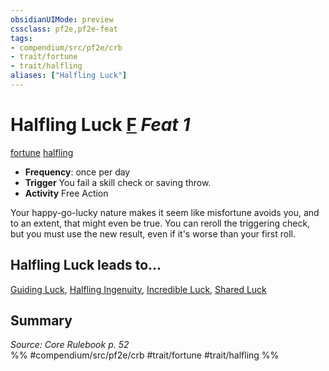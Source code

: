 ```yaml
---
obsidianUIMode: preview
cssclass: pf2e,pf2e-feat
tags:
- compendium/src/pf2e/crb
- trait/fortune
- trait/halfling
aliases: ["Halfling Luck"]
---
```

# Halfling Luck  [F](chapter-9-playing-the-game.md#Actions "Free Action") *Feat 1*  
[fortune](fortune.md "Fortune Effect Trait")  [halfling](halfling.md "Halfling Ancestry & Heritage Trait")  

- **Frequency**: once per day
- **Trigger** You fail a skill check or saving throw.
- **Activity** Free Action

Your happy-go-lucky nature makes it seem like misfortune avoids you, and to an extent, that might even be true. You can reroll the triggering check, but you must use the new result, even if it's worse than your first roll.

## Halfling Luck leads to...

[Guiding Luck](guiding-luck.md), [Halfling Ingenuity](halfling-ingenuity-locg.md), [Incredible Luck](incredible-luck-locg.md), [Shared Luck](shared-luck-locg.md)

## Summary

*Source: Core Rulebook p. 52*  
%% #compendium/src/pf2e/crb #trait/fortune #trait/halfling %%